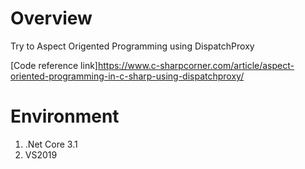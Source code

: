 # Overview

Try to Aspect Origented Programming using DispatchProxy

[Code reference link]https://www.c-sharpcorner.com/article/aspect-oriented-programming-in-c-sharp-using-dispatchproxy/

# Environment
1. .Net Core 3.1
2. VS2019